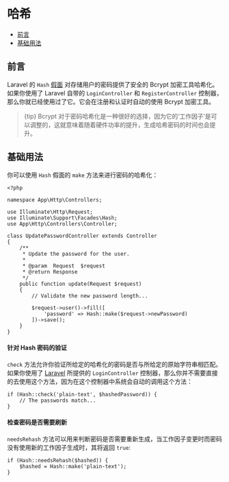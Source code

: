 # 哈希

- [前言](#introduction)
- [基础用法](#basic-usage)

<a name="introduction"></a>
## 前言

Laravel 的 `Hash` [假面](/docs/{{language}}/{{version}}/facades) 对存储用户的密码提供了安全的 Bcrypt 加密工具哈希化。如果你使用了 Laravel 自带的 `LoginController` 和 `RegisterController`  控制器，那么你就已经使用过了它。它会在注册和认证时自动的使用 Bcrypt 加密工具。

> {tip} Bcrypt 对于密码哈希化是一种很好的选择，因为它的‘工作因子’是可以调整的，这就意味着随着硬件功率的提升，生成哈希密码的时间也会提升。

<a name="basic-usage"></a>
## 基础用法

你可以使用 `Hash` 假面的 `make` 方法来进行密码的哈希化：

    <?php

    namespace App\Http\Controllers;

    use Illuminate\Http\Request;
    use Illuminate\Support\Facades\Hash;
    use App\Http\Controllers\Controller;

    class UpdatePasswordController extends Controller
    {
        /**
         * Update the password for the user.
         *
         * @param  Request  $request
         * @return Response
         */
        public function update(Request $request)
        {
            // Validate the new password length...

            $request->user()->fill([
                'password' => Hash::make($request->newPassword)
            ])->save();
        }
    }

#### 针对 Hash 密码的验证

`check` 方法允许你验证所给定的哈希化的密码是否与所给定的原始字符串相匹配。如果你使用了 [Laravel](/docs/{{language}}/{{version}}/authentication) 所提供的 `LoginController` 控制器，那么你并不需要直接的去使用这个方法，因为在这个控制器中系统会自动的调用这个方法：

    if (Hash::check('plain-text', $hashedPassword)) {
        // The passwords match...
    }

#### 检查密码是否需要刷新


`needsRehash` 方法可以用来判断密码是否需要重新生成，当工作因子变更时而密码没有使用新的工作因子生成时，其将返回 `true`:

    if (Hash::needsRehash($hashed)) {
        $hashed = Hash::make('plain-text');
    }
